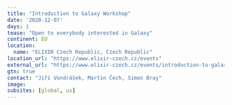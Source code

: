 ```yaml
---
title: "Introduction to Galaxy Workshop"
date: '2020-12-07'
days: 1
tease: "Open to everybody interested in Galaxy"
continent: EU
location:
  name: "ELIXIR Czech Republic, Czech Republic"
location_url: "https://www.elixir-czech.cz/events"
external_url: "https://www.elixir-czech.cz/events/introduction-to-galaxy-online-workshop-dec-2020"
gtn: true
contact: "Jiří Vondrášek, Martin Čech, Simon Bray"
image: 
subsites: [global, us]
---
```


